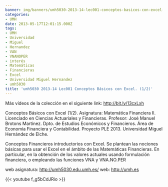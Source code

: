```yaml
---
banner: img/banners/umh5030-2013-14-lec001-conceptos-basicos-con-excel-1-2.jpg
categories:
- UMH
date: 2013-05-17T12:01:15.000Z
tags:
- UMH
- Universidad
- Miguel
- Hernandez
- VAN
- VNANOPER
- interés
- Matemáticas
- Financieras
- Excel
- Universidad Miguel Hernandez
- umh5030
title: 'umh5030 2013-14 Lec001 Conceptos Básicos con Excel. (1/2)'
---
```


Más vídeos de la colección en el siguiente link: http://bit.ly/13cxLxh

Conceptos Básicos con Excel (1/2).
Asignatura: Matemática Financiera II.
Licenciado en Ciencias Actuariales y Financieras.
Profesor: José Manuel Brotons Martínez.
Dpto. de Estudios Económicos y Financieros.
Área de Economía Financiera y Contabilidad.
Proyecto PLE 2013. Universidad Miguel Hernández de Elche.

Conceptos Financieros introductorios con Excel. Se plantean las nociones básicas para usar el Excel en el ámbito de las Matemáticas Financieras. En particular, en la obtención de los valores actuales usando formulación financiera, o empleando las funciones VNA y VNA.NO.PER

web asignatura: http://umh5030.edu.umh.es/
web: http://umh.es

{{< youtube f_g5bCdJRio >}}
